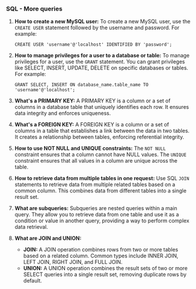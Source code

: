 ### SQL - More queries

1. **How to create a new MySQL user:**
   To create a new MySQL user, use the `CREATE USER` statement followed by the username and password. For example:

   ```
   CREATE USER 'username'@'localhost' IDENTIFIED BY 'password';
   ```

2. **How to manage privileges for a user to a database or table:**
   To manage privileges for a user, use the `GRANT` statement. You can grant privileges like SELECT, INSERT, UPDATE, DELETE on specific databases or tables. For example:

   ```
   GRANT SELECT, INSERT ON database_name.table_name TO 'username'@'localhost';
   ```

3. **What's a PRIMARY KEY:**
   A PRIMARY KEY is a column or a set of columns in a database table that uniquely identifies each row. It ensures data integrity and enforces uniqueness.

4. **What's a FOREIGN KEY:**
   A FOREIGN KEY is a column or a set of columns in a table that establishes a link between the data in two tables. It creates a relationship between tables, enforcing referential integrity.

5. **How to use NOT NULL and UNIQUE constraints:**
   The `NOT NULL` constraint ensures that a column cannot have NULL values. The `UNIQUE` constraint ensures that all values in a column are unique across the table.

6. **How to retrieve data from multiple tables in one request:**
   Use SQL `JOIN` statements to retrieve data from multiple related tables based on a common column. This combines data from different tables into a single result set.

7. **What are subqueries:**
   Subqueries are nested queries within a main query. They allow you to retrieve data from one table and use it as a condition or value in another query, providing a way to perform complex data retrieval.

8. **What are JOIN and UNION:**
   - **JOIN:** A JOIN operation combines rows from two or more tables based on a related column. Common types include INNER JOIN, LEFT JOIN, RIGHT JOIN, and FULL JOIN.
   - **UNION:** A UNION operation combines the result sets of two or more SELECT queries into a single result set, removing duplicate rows by default.
